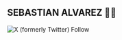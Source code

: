 ## SEBASTIAN ALVAREZ 👨‍💻

![X (formerly Twitter) Follow](https://img.shields.io/twitter/follow/:user)
